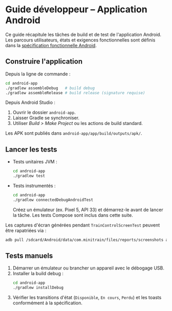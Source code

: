 # Guide développeur – Application Android

Ce guide récapitule les tâches de build et de test de l'application Android. Les parcours utilisateurs, états et exigences fonctionnelles sont définis dans la [spécification fonctionnelle Android](../specs/android.md).

## Construire l'application

Depuis la ligne de commande :
```bash
cd android-app
./gradlew assembleDebug   # build debug
./gradlew assembleRelease # build release (signature requise)
```

Depuis Android Studio :
1. Ouvrir le dossier `android-app`.
2. Laisser Gradle se synchroniser.
3. Utiliser *Build > Make Project* ou les actions de build standard.

Les APK sont publiés dans `android-app/app/build/outputs/apk/`.

## Lancer les tests

- Tests unitaires JVM :
  ```bash
  cd android-app
  ./gradlew test
  ```
- Tests instrumentés :
  ```bash
  cd android-app
  ./gradlew connectedDebugAndroidTest
  ```
  Créez un émulateur (ex. Pixel 5, API 33) et démarrez-le avant de lancer la tâche. Les tests Compose sont inclus dans cette suite.

Les captures d'écran générées pendant `TrainControlScreenTest` peuvent être rapatriées via :
```bash
adb pull /sdcard/Android/data/com.minitrain/files/reports/screenshots android-app/app/build/reports/screenshots/
```

## Tests manuels

1. Démarrer un émulateur ou brancher un appareil avec le débogage USB.
2. Installer la build debug :
   ```bash
   cd android-app
   ./gradlew installDebug
   ```
3. Vérifier les transitions d'état (`Disponible`, `En cours`, `Perdu`) et les toasts conformément à la spécification.
